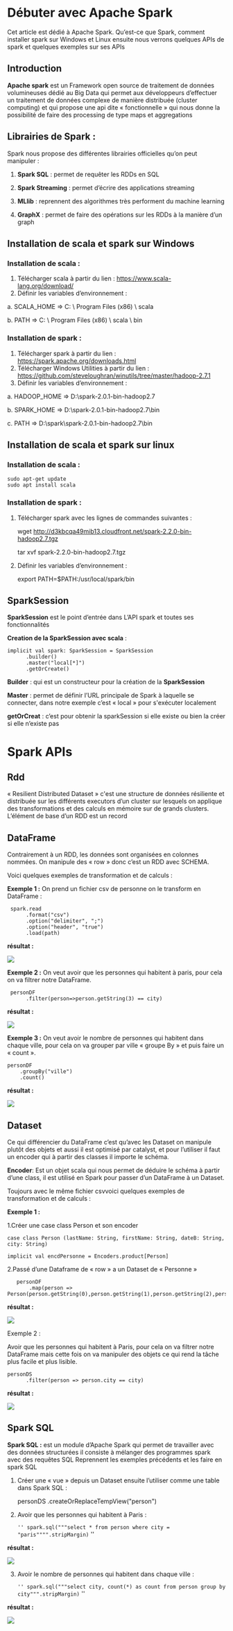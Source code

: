 # Débuter avec Apache Spark

Cet article est dédié à Apache Spark. Qu’est-ce que Spark, comment installer spark sur Windows et Linux ensuite nous verrons quelques APIs de spark et quelques exemples sur ses APIs  

## Introduction 
**Apache spark** est un Framework open source de traitement de données volumineuses dédié au Big Data qui permet aux développeurs d’effectuer un traitement de données complexe de manière distribuée (cluster computing) et qui propose une api dite « fonctionnelle » qui nous donne la possibilité de faire des processing de type maps et aggregations

## Librairies de Spark : 
Spark nous propose des différentes librairies officielles qu’on peut manipuler :
	
  1) **Spark SQL** : permet de requêter les RDDs en SQL

  2) **Spark Streaming** : permet d’écrire des applications streaming

  3) **MLlib** : reprennent des algorithmes très performent du machine learning 

  4) **GraphX** : permet de faire des opérations sur les RDDs à la manière d’un graph


## Installation de scala et spark sur Windows 

### Installation de scala : 
1)	Télécharger scala à partir du lien : https://www.scala-lang.org/download/
2)	Définir les variables d’environnement : 

  a. SCALA_HOME => C: \ Program Files (x86) \ scala
  
  b. PATH => C: \ Program Files (x86) \ scala \ bin
  


### Installation de spark :
1)	Télécharger spark à partir du lien : https://spark.apache.org/downloads.html
2)	Télécharger Windows Utilities à partir du lien : https://github.com/steveloughran/winutils/tree/master/hadoop-2.7.1
3)	Définir les variables d’environnement : 

   a. HADOOP_HOME => D:\spark-2.0.1-bin-hadoop2.7
   
   b. SPARK_HOME => D:\spark-2.0.1-bin-hadoop2.7\bin
   
   c. PATH => D:\spark\spark-2.0.1-bin-hadoop2.7\bin


## Installation de scala et spark sur linux 
### Installation de scala : 
	sudo apt-get update 
	sudo apt install scala


### Installation de spark :
1)	Télécharger spark avec les lignes de commandes suivantes : 

    wget http://d3kbcqa49mib13.cloudfront.net/spark-2.2.0-bin-hadoop2.7.tgz
    
    tar xvf spark-2.2.0-bin-hadoop2.7.tgz

2)	Définir les variables d’environnement :

     export PATH=$PATH:/usr/local/spark/bin


## SparkSession 
**SparkSession** est le point d’entrée dans L’API spark et toutes ses fonctionnalités 

**Creation de la SparkSession avec scala** : 
    
    implicit val spark: SparkSession = SparkSession
          .builder()
          .master("local[*]")
          .getOrCreate()
    

**Builder** : qui est un constructeur pour la création de la **SparkSession** 

**Master** : permet de définir l’URL principale de Spark à laquelle se connecter, dans notre exemple c’est « local » pour s'exécuter localement

**getOrCreat** : c’est pour obtenir la sparkSession si elle existe ou bien la créer si elle n’existe pas  

# Spark APIs

## Rdd	
« Resilient Distributed Dataset » c'est une structure de données résiliente et distribuée sur les différents executors d’un cluster sur lesquels on applique des transformations et des calculs en mémoire sur de grands clusters. L’élément de base d’un RDD est un record

## DataFrame
Contrairement à un RDD, les données sont organisées en colonnes nommées. On manipule des « row » donc c’est un RDD avec SCHEMA.

Voici quelques exemples de transformation et de calculs :

**Exemple 1 :** 
	On prend un fichier csv de personne on le transform en DataFrame :

     spark.read
          .format("csv")
          .option("delimiter", ";")
          .option("header", "true")
          .load(path)

**résultat :**
 
![](https://github.com/mohand-ameziane-MESSAOUI/introduction-with-spark/blob/master/images/personDF.PNG)
          
**Exemple 2 :** 
	On veut avoir que les personnes qui habitent à paris, pour cela on va filtrer notre DataFrame.

     personDF
          .filter(person=>person.getString(3) == city)
          
**résultat :**
 
![](https://github.com/mohand-ameziane-MESSAOUI/introduction-with-spark/blob/master/images/personParis.PNG)
          
**Exemple 3 :** 
	On veut avoir le nombre de personnes qui habitent dans chaque ville, pour cela on va grouper par ville « groupe By » et puis faire un « count ».

    personDF
        .groupBy("ville")
        .count()


**résultat :**
 
![](https://github.com/mohand-ameziane-MESSAOUI/introduction-with-spark/blob/master/images/countPersonCity.PNG)
 
## Dataset 

Ce qui différencier du DataFrame c’est qu’avec les Dataset on manipule plutôt des objets et aussi il est optimisé par catalyst, et pour l’utiliser il faut un encoder qui à partir des classes il importe le schéma.

**Encoder**: Est un objet scala qui nous permet de déduire le schéma à partir d’une class, il est utilisé en Spark pour passer d’un DataFrame à un Dataset. 

Toujours avec le même fichier csvvoici quelques exemples de transformation et de calculs :

**Exemple 1 :**

1.Créer une case class Person et son encoder

    case class Person (lastName: String, firstName: String, dateB: String, city: String)
    
    implicit val encdPersonne = Encoders.product[Person]
 
 
2.Passé d’une Dataframe de « row » a un Dataset de « Personne »
   
       personDF
           .map(person => Person(person.getString(0),person.getString(1),person.getString(2),person.getString(3)))
 
**résultat :**
   
![](https://github.com/mohand-ameziane-MESSAOUI/introduction-with-spark/blob/master/images/personParisDS.PNG)
 
Exemple 2 : 

Avoir que les personnes qui habitent à Paris, pour cela on va filtrer notre DataFrame mais cette fois on va manipuler des objets ce qui rend la tâche plus facile et plus lisible. 

    personDS
          .filter(person => person.city == city)
 
**résultat :**
   
![](https://github.com/mohand-ameziane-MESSAOUI/introduction-with-spark/blob/master/images/personParisDS.PNG)
        
## Spark SQL 
**Spark SQL :** est un module d’Apache Spark qui permet de travailler avec des données structurées il consiste à mélanger des programmes spark avec des requêtes SQL 
Reprennent les exemples précédents et les faire en spark SQL 

1.	Créer une « vue » depuis un Dataset ensuite l’utiliser comme une table dans Spark SQL :

    personDS
        .createOrReplaceTempView("person")
    
2.	Avoir que les personnes qui habitent à Paris :

     `` ''
    spark.sql("""select * from person where city = "paris"""".stripMargin)
     `` ''
      
**résultat :**
 
![](https://github.com/mohand-ameziane-MESSAOUI/introduction-with-spark/blob/master/images/personParisSQL.PNG)
 
3.	Avoir le nombre de personnes qui habitent dans chaque ville : 

    `` ''
     spark.sql("""select city, count(*) as count from person group by city""".stripMargin)
    `` ''    

**résultat :**
 
![](https://github.com/mohand-ameziane-MESSAOUI/introduction-with-spark/blob/master/images/countPersonCitySQL.PNG)
 
